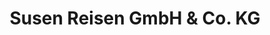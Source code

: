 ---
title: "Susen Reisen GmbH & Co. KG"
url: /brachttal/susen-reisen-gmbh-und-co-kg/
shop: Reisebüro
---
